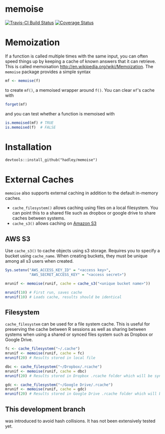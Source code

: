 # memoise
[![Travis-CI Build Status](https://travis-ci.org/hadley/memoise.svg?branch=master)](https://travis-ci.org/hadley/memoise) [![Coverage Status](https://img.shields.io/codecov/c/github/hadley/memoise/master.svg)](https://codecov.io/github/hadley/memoise?branch=master)

# Memoization

If a function is called multiple times with the same input, you can
often speed things up by keeping a cache of known answers that it can
retrieve. This is called memoisation <http://en.wikipedia.org/wiki/Memoization>.
The `memoise` package provides a simple syntax

```r
mf <- memoise(f)
```

to create `mf()`, a memoised wrapper around `f()`. You can clear `mf`'s
cache with

```r
forget(mf)
```

and you can test whether a function is memoised with

```r
is.memoised(mf) # TRUE
is.memoised(f)  # FALSE
```

# Installation

```
devtools::install_github("hadley/memoise")
```

# External Caches

`memoise` also supports external caching in addition to the default in-memory caches.

* `cache_filesystem()` allows caching using files on a local filesystem. You
  can point this to a shared file such as dropbox or google drive to share
  caches between systems.
* `cache_s3()` allows caching on [Amazon S3](https://aws.amazon.com/s3/)


## AWS S3

Use `cache_s3()` to cache objects using s3 storage. Requires you to specify
a bucket using `cache_name`. When creating buckets, they must be unique among
all s3 users when created.

```r
Sys.setenv("AWS_ACCESS_KEY_ID" = "<access key>",
           "AWS_SECRET_ACCESS_KEY" = "<access secret>")

mrunif <- memoise(runif, cache = cache_s3("<unique bucket name>"))

mrunif(10) # First run, saves cache
mrunif(10) # Loads cache, results should be identical

```

## Filesystem

`cache_filesystem` can be used for a file system cache. This is useful for
preserving the cache between R sessions as well as sharing between systems
when using a shared or synced files system such as Dropbox or Google Drive.

```r
fc <- cache_filesystem("~/.cache")
mrunif <- memoise(runif, cache = fc)
mrunif(20) # Results stored in local file

dbc <- cache_filesystem("~/Dropbox/.rcache")
mrunif <- memoise(runif, cache = dbc)
mrunif(20) # Results stored in Dropbox .rcache folder which will be synced between computers.

gdc <- cache_filesystem("~/Google Drive/.rcache")
mrunif <- memoise(runif, cache = gdc)
mrunif(20) # Results stored in Google Drive .rcache folder which will be synced between computers.
```

## This development branch

was introduced to avoid hash collisions. It has not been extensively tested yet.

